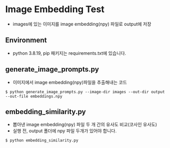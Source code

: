 # Image Embedding Test
- images에 있는 이미지를 image embedding(npy) 파일로 output에 저장

## Environment
- python 3.8.19, pip 패키지는 requirements.txt에 있습니다.

## generate_image_prompts.py
- 이미지에서 image embedding(npy)파일을 추출해내는 코드
```
$ python generate_image_prompts.py --image-dir images --out-dir output --out-file embeddings.npy
```

## embedding_similarity.py
- 뽑아낸 image embedding(npy) 파일 두 개 간의 유사도 비교(코사인 유사도)
- 실행 전, output 폴더에 npy 파일 두개가 있어야 합니다.
```
$ python embedding_similarity.py
```